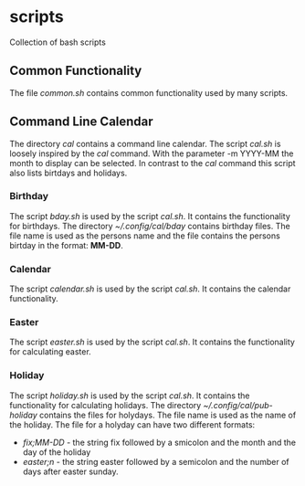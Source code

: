 # scripts
Collection of bash scripts

## Common Functionality

The file *common.sh* contains common functionality used by many scripts.

## Command Line Calendar

The directory *cal* contains a command line calendar. 
The script *cal.sh* is loosely inspired by the *cal* command. 
With the parameter -m YYYY-MM the month to display can be selected.
In contrast to the *cal* command this script also lists birtdays and
holidays.

### Birthday

The script *bday.sh* is used by the script *cal.sh*. It contains the functionality for birthdays.
The directory *~/.config/cal/bday* contains birthday files. The file name is used as the persons name and the file contains the persons birtday in the format: **MM-DD**.

### Calendar

The script *calendar.sh* is used by the script *cal.sh*. It contains the calendar functionality.

 ### Easter

 The script *easter.sh* is used by the script *cal.sh*. It contains the functionality for calculating easter.

 ### Holiday

 The script *holiday.sh* is used by the script *cal.sh*. It contains the functionality for calculating holidays.
 The directory *~/.config/cal/pub-holiday* contains the files for holydays. The file name is used as the name of the holiday. The file for a holyday can have two different formats:
  * *fix;MM-DD* - the string fix followed by a smicolon and the month and the day of the holiday
  * *easter;n* - the string easter followed by a semicolon and the number of days after easter sunday.
